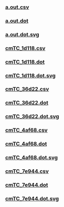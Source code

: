 ### [a.out.csv](a.out.csv)
### [a.out.dot](a.out.dot)
### [a.out.dot.svg](a.out.dot.svg)
### [cmTC_1d118.csv](cmTC_1d118.csv)
### [cmTC_1d118.dot](cmTC_1d118.dot)
### [cmTC_1d118.dot.svg](cmTC_1d118.dot.svg)
### [cmTC_36d22.csv](cmTC_36d22.csv)
### [cmTC_36d22.dot](cmTC_36d22.dot)
### [cmTC_36d22.dot.svg](cmTC_36d22.dot.svg)
### [cmTC_4af68.csv](cmTC_4af68.csv)
### [cmTC_4af68.dot](cmTC_4af68.dot)
### [cmTC_4af68.dot.svg](cmTC_4af68.dot.svg)
### [cmTC_7e944.csv](cmTC_7e944.csv)
### [cmTC_7e944.dot](cmTC_7e944.dot)
### [cmTC_7e944.dot.svg](cmTC_7e944.dot.svg)
